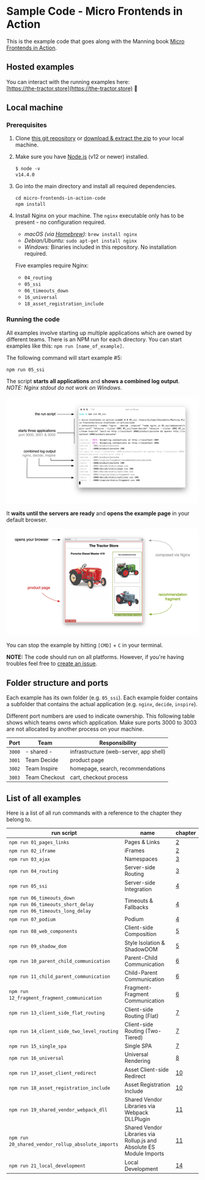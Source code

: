 # Sample Code - Micro Frontends in Action

This is the example code that goes along with the Manning book [Micro Frontends in Action](https://www.manning.com/books/micro-frontends-in-action?a_aid=mfia&a_bid=5f09fdeb).

## Hosted examples

You can interact with the running examples here:<br> [https://the-tractor.store](https://the-tractor.store) 🚜

## Local machine

### Prerequisites

1. Clone [this git repository](https://github.com/naltatis/micro-frontends-in-action-code) or [download & extract the zip](https://github.com/naltatis/micro-frontends-in-action-code/archive/master.zip) to your local machine.

2. Make sure you have [Node.js](https://nodejs.org/) (v12 or newer) installed.

   ```
   $ node -v
   v14.4.0
   ```

3. Go into the main directory and install all required dependencies.

   ```
   cd micro-frontends-in-action-code
   npm install
   ```

4. Install Nginx on your machine. The `nginx` executable only has to be present - no configuration required.

   - _macOS (via [Homebrew](https://brew.sh)):_ `brew install nginx`
   - _Debian/Ubuntu:_ `sudo apt-get install nginx`
   - _Windows:_ Binaries included in this repository. No installation required.

   Five examples require Nginx:

   - `04_routing`
   - `05_ssi`
   - `06_timeouts_down`
   - `16_universal`
   - `18_asset_registration_include`

### Running the code

All examples involve starting up multiple applications which are owned by different teams. There is an NPM run for each directory. You can start examples like this: `npm run [name_of_example]`.

The following command will start example #5:

```
npm run 05_ssi
```

The script **starts all applications** and **shows a combined log output**.<br>
_NOTE: Nginx stdout do not work on Windows_.

![console output](console.png)

It **waits until the servers are ready** and **opens the example page** in your default browser.

![example running in your browser](browser.png)

You can stop the example by hitting `[CMD]` + `C` in your terminal.

**NOTE:** The code should run on all platforms. However, if you're having troubles feel free to [create an issue](https://github.com/naltatis/micro-frontends-in-action-code/issues).

## Folder structure and ports

Each example has its own folder (e.g. `05_ssi`). Each example folder contains a subfolder that contains the actual application (e.g. `nginx`, `decide`, `inspire`).

Different port numbers are used to indicate ownership. This following table shows which teams owns which application. Make sure ports 3000 to 3003 are not allocated by another process on your machine.

| Port   | Team          | Responsibility                         |
| ------ | ------------- | -------------------------------------- |
| `3000` | - shared -    | infrastructure (web-server, app shell) |
| `3001` | Team Decide   | product page                           |
| `3002` | Team Inspire  | homepage, search, recommendations      |
| `3003` | Team Checkout | cart, checkout process                 |

## List of all examples

Here is a list of all run commands with a reference to the chapter they belong to.

| run script                                                                                          | name                                                                 | chapter                                                                                                 |
| --------------------------------------------------------------------------------------------------- | -------------------------------------------------------------------- | ------------------------------------------------------------------------------------------------------- |
| `npm run 01_pages_links`                                                                            | Pages & Links                                                        | [2](https://livebook.manning.com/book/micro-frontends-in-action/chapter-2/?a_aid=mfia&a_bid=5f09fdeb)   |
| `npm run 02_iframe`                                                                                 | iFrames                                                              | [2](https://livebook.manning.com/book/micro-frontends-in-action/chapter-2/?a_aid=mfia&a_bid=5f09fdeb)   |
| `npm run 03_ajax`                                                                                   | Namespaces                                                           | [3](https://livebook.manning.com/book/micro-frontends-in-action/chapter-3/?a_aid=mfia&a_bid=5f09fdeb)   |
| `npm run 04_routing`                                                                                | Server-side Routing                                                  | [3](https://livebook.manning.com/book/micro-frontends-in-action/chapter-3/?a_aid=mfia&a_bid=5f09fdeb)   |
| `npm run 05_ssi`                                                                                    | Server-side Integration                                              | [4](https://livebook.manning.com/book/micro-frontends-in-action/chapter-4/?a_aid=mfia&a_bid=5f09fdeb)   |
| `npm run 06_timeouts_down`<br>`npm run 06_timeouts_short_delay`<br>`npm run 06_timeouts_long_delay` | Timeouts & Fallbacks                                                 | [4](https://livebook.manning.com/book/micro-frontends-in-action/chapter-4/?a_aid=mfia&a_bid=5f09fdeb)   |
| `npm run 07_podium`                                                                                 | Podium                                                               | [4](https://livebook.manning.com/book/micro-frontends-in-action/chapter-4/?a_aid=mfia&a_bid=5f09fdeb)   |
| `npm run 08_web_components`                                                                         | Client-side Composition                                              | [5](https://livebook.manning.com/book/micro-frontends-in-action/chapter-5/?a_aid=mfia&a_bid=5f09fdeb)   |
| `npm run 09_shadow_dom`                                                                             | Style Isolation & ShadowDOM                                          | [5](https://livebook.manning.com/book/micro-frontends-in-action/chapter-5/?a_aid=mfia&a_bid=5f09fdeb)   |
| `npm run 10_parent_child_communication`                                                             | Parent-Child Communication                                           | [6](https://livebook.manning.com/book/micro-frontends-in-action/chapter-6/?a_aid=mfia&a_bid=5f09fdeb)   |
| `npm run 11_child_parent_communication`                                                             | Child-Parent Communication                                           | [6](https://livebook.manning.com/book/micro-frontends-in-action/chapter-6/?a_aid=mfia&a_bid=5f09fdeb)   |
| `npm run 12_fragment_fragment_communication`                                                        | Fragment-Fragment Communication                                      | [6](https://livebook.manning.com/book/micro-frontends-in-action/chapter-6/?a_aid=mfia&a_bid=5f09fdeb)   |
| `npm run 13_client_side_flat_routing`                                                               | Client-side Routing (Flat)                                           | [7](https://livebook.manning.com/book/micro-frontends-in-action/chapter-7/?a_aid=mfia&a_bid=5f09fdeb)   |
| `npm run 14_client_side_two_level_routing`                                                          | Client-side Routing (Two-Tiered)                                     | [7](https://livebook.manning.com/book/micro-frontends-in-action/chapter-7/?a_aid=mfia&a_bid=5f09fdeb)   |
| `npm run 15_single_spa`                                                                             | Single SPA                                                           | [7](https://livebook.manning.com/book/micro-frontends-in-action/chapter-7/?a_aid=mfia&a_bid=5f09fdeb)   |
| `npm run 16_universal`                                                                              | Universal Rendering                                                  | [8](https://livebook.manning.com/book/micro-frontends-in-action/chapter-8/?a_aid=mfia&a_bid=5f09fdeb)   |
| `npm run 17_asset_client_redirect`                                                                  | Asset Client-side Redirect                                           | [10](https://livebook.manning.com/book/micro-frontends-in-action/chapter-10/?a_aid=mfia&a_bid=5f09fdeb) |
| `npm run 18_asset_registration_include`                                                             | Asset Registration Include                                           | [10](https://livebook.manning.com/book/micro-frontends-in-action/chapter-10/?a_aid=mfia&a_bid=5f09fdeb) |
| `npm run 19_shared_vendor_webpack_dll`                                                              | Shared Vendor Libraries via Webpack DLLPlugin                        | [11](https://livebook.manning.com/book/micro-frontends-in-action/chapter-11/?a_aid=mfia&a_bid=5f09fdeb) |
| `npm run 20_shared_vendor_rollup_absolute_imports`                                                  | Shared Vendor Libraries via Rollup.js and Absolute ES Module Imports | [11](https://livebook.manning.com/book/micro-frontends-in-action/chapter-11/?a_aid=mfia&a_bid=5f09fdeb) |
| `npm run 21_local_development`                                                                      | Local Development                                                    | [14](https://livebook.manning.com/book/micro-frontends-in-action/chapter-14/?a_aid=mfia&a_bid=5f09fdeb) |
